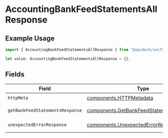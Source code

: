 # AccountingBankFeedStatementsAllResponse

## Example Usage

```typescript
import { AccountingBankFeedStatementsAllResponse } from "@apideck/unify/models/operations";

let value: AccountingBankFeedStatementsAllResponse = {};
```

## Fields

| Field                                                                                                | Type                                                                                                 | Required                                                                                             | Description                                                                                          |
| ---------------------------------------------------------------------------------------------------- | ---------------------------------------------------------------------------------------------------- | ---------------------------------------------------------------------------------------------------- | ---------------------------------------------------------------------------------------------------- |
| `httpMeta`                                                                                           | [components.HTTPMetadata](../../models/components/httpmetadata.md)                                   | :heavy_check_mark:                                                                                   | N/A                                                                                                  |
| `getBankFeedStatementsResponse`                                                                      | [components.GetBankFeedStatementsResponse](../../models/components/getbankfeedstatementsresponse.md) | :heavy_minus_sign:                                                                                   | Bank Feed Statements                                                                                 |
| `unexpectedErrorResponse`                                                                            | [components.UnexpectedErrorResponse](../../models/components/unexpectederrorresponse.md)             | :heavy_minus_sign:                                                                                   | Unexpected error                                                                                     |